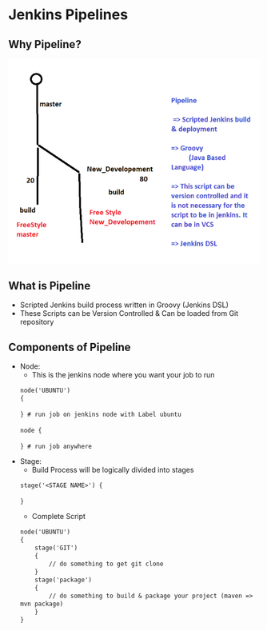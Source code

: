 # Jenkins Pipelines

## Why Pipeline?
![Preview](./images/pipeline.png)

## What is Pipeline
* Scripted Jenkins build process written in Groovy (Jenkins DSL)
* These Scripts can be Version Controlled & Can be loaded from Git repository

## Components of Pipeline
* Node: 
    * This is the jenkins node where you want your job to run
    ```
    node('UBUNTU') 
    {

    } # run job on jenkins node with Label ubuntu

    node {

    } # run job anywhere
    ```
* Stage:
    * Build Process will be logically divided into stages
    ```
    stage('<STAGE NAME>') {

    }
    ```
    * Complete Script
    ```
    node('UBUNTU')
    {
        stage('GIT') 
        {
            // do something to get git clone
        }
        stage('package')
        {
            // do something to build & package your project (maven => mvn package)
        }
    }
    ```
